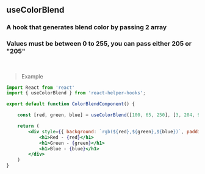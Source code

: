 ## useColorBlend

### A hook that generates blend color by passing 2 array
### Values must be between 0 to 255, you can pass either 205 or "205"

<br />

> Example

```jsx
import React from 'react'
import { useColorBlend } from 'react-helper-hooks';

export default function ColorBlendComponent() {

    const [red, green, blue] = useColorBlend([100, 65, 250], [3, 204, 99])

    return (
        <div style={{ background: `rgb(${red},${green},${blue})`, padding: "1rem 2rem" }}>
            <h1>Red - {red}</h1>
            <h1>Green - {green}</h1>
            <h1>Blue - {blue}</h1>
        </div>
    )
}
```
